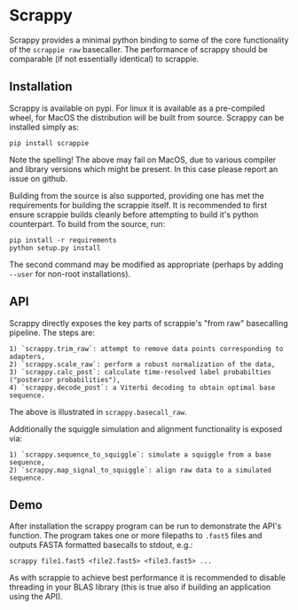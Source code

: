 Scrappy
=======

Scrappy provides a minimal python binding to some of the core functionality of
the `scrappie raw` basecaller. The performance of scrappy should be comparable
(if not essentially identical) to scrappie.

Installation
------------

Scrappy is available on pypi. For linux it is available as a pre-compiled
wheel, for MacOS the distribution will be built from source. Scrappy can be
installed simply as:

    pip install scrappie

Note the spelling! The above may fail on MacOS, due to various compiler and
library versions which might be present. In this case please report an issue
on github.

Building from the source is also supported, providing one has met the
requirements for building the scrappie itself. It is recommended to first
ensure scrappie builds cleanly before attempting to build it's python
counterpart. To build from the source, run:

    pip install -r requirements
    python setup.py install

The second command may be modified as appropriate (perhaps by adding `--user`
for non-root installations).

API
---

Scrappy directly exposes the key parts of scrappie's "from raw" basecalling
pipeline. The steps are:

    1) `scrappy.trim_raw`: attempt to remove data points corresponding to adapters,
    2) `scrappy.scale_raw`: perform a robust normalization of the data,
    3) `scrappy.calc_post`: calculate time-resolved label probabilties ("posterior probabilities"),
    4) `scrappy.decode_post`: a Viterbi decoding to obtain optimal base sequence.

The above is illustrated in `scrappy.basecall_raw`.

Additionally the squiggle simulation and alignment functionality is exposed via:

    1) `scrappy.sequence_to_squiggle`: simulate a squiggle from a base sequence,
    2) `scrappy.map_signal_to_squiggle`: align raw data to a simulated sequence.

Demo
----

After installation the scrappy program can be run to demonstrate the API's
function. The program takes one or more filepaths to `.fast5` files and outputs
FASTA formatted basecalls to stdout, e.g.:

    scrappy file1.fast5 <file2.fast5> <file3.fast5> ...

As with scrappie to achieve best performance it is recommended to disable
threading in your BLAS library (this is true also if building an application
using the API).
